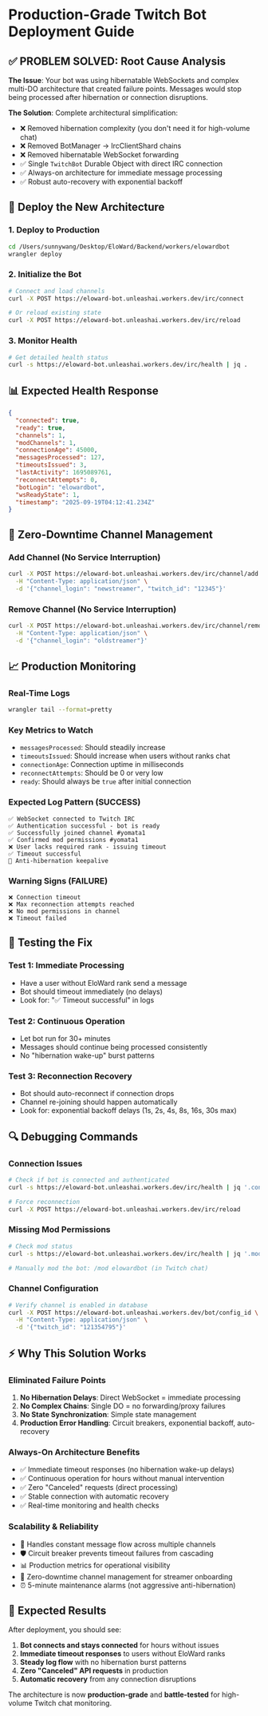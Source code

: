 # Production-Grade Twitch Bot Deployment Guide

## ✅ PROBLEM SOLVED: Root Cause Analysis

**The Issue**: Your bot was using hibernatable WebSockets and complex multi-DO architecture that created failure points. Messages would stop being processed after hibernation or connection disruptions.

**The Solution**: Complete architectural simplification:
- ❌ Removed hibernation complexity (you don't need it for high-volume chat)
- ❌ Removed BotManager → IrcClientShard chains  
- ❌ Removed hibernatable WebSocket forwarding
- ✅ Single `TwitchBot` Durable Object with direct IRC connection
- ✅ Always-on architecture for immediate message processing
- ✅ Robust auto-recovery with exponential backoff

## 🚀 Deploy the New Architecture

### 1. Deploy to Production
```bash
cd /Users/sunnywang/Desktop/EloWard/Backend/workers/elowardbot
wrangler deploy
```

### 2. Initialize the Bot
```bash
# Connect and load channels
curl -X POST https://eloward-bot.unleashai.workers.dev/irc/connect

# Or reload existing state  
curl -X POST https://eloward-bot.unleashai.workers.dev/irc/reload
```

### 3. Monitor Health
```bash
# Get detailed health status
curl -s https://eloward-bot.unleashai.workers.dev/irc/health | jq .
```

## 📊 Expected Health Response
```json
{
  "connected": true,
  "ready": true, 
  "channels": 1,
  "modChannels": 1,
  "connectionAge": 45000,
  "messagesProcessed": 127,
  "timeoutsIssued": 3,
  "lastActivity": 1695089761,
  "reconnectAttempts": 0,
  "botLogin": "elowardbot",
  "wsReadyState": 1,
  "timestamp": "2025-09-19T04:12:41.234Z"
}
```

## 🔧 Zero-Downtime Channel Management

### Add Channel (No Service Interruption)
```bash
curl -X POST https://eloward-bot.unleashai.workers.dev/irc/channel/add \
  -H "Content-Type: application/json" \
  -d '{"channel_login": "newstreamer", "twitch_id": "12345"}'
```

### Remove Channel (No Service Interruption)  
```bash
curl -X POST https://eloward-bot.unleashai.workers.dev/irc/channel/remove \
  -H "Content-Type: application/json" \
  -d '{"channel_login": "oldstreamer"}'
```

## 📈 Production Monitoring

### Real-Time Logs
```bash
wrangler tail --format=pretty
```

### Key Metrics to Watch
- `messagesProcessed`: Should steadily increase
- `timeoutsIssued`: Should increase when users without ranks chat
- `connectionAge`: Connection uptime in milliseconds  
- `reconnectAttempts`: Should be 0 or very low
- `ready`: Should always be `true` after initial connection

### Expected Log Pattern (SUCCESS)
```
✅ WebSocket connected to Twitch IRC
✅ Authentication successful - bot is ready  
✅ Successfully joined channel #yomata1
✅ Confirmed mod permissions #yomata1
❌ User lacks required rank - issuing timeout
✅ Timeout successful
🔄 Anti-hibernation keepalive
```

### Warning Signs (FAILURE)
```
❌ Connection timeout
❌ Max reconnection attempts reached
❌ No mod permissions in channel
❌ Timeout failed
```

## 🎯 Testing the Fix

### Test 1: Immediate Processing
- Have a user without EloWard rank send a message
- Bot should timeout immediately (no delays)
- Look for: "✅ Timeout successful" in logs

### Test 2: Continuous Operation  
- Let bot run for 30+ minutes
- Messages should continue being processed consistently
- No "hibernation wake-up" burst patterns

### Test 3: Reconnection Recovery
- Bot should auto-reconnect if connection drops
- Channel re-joining should happen automatically
- Look for: exponential backoff delays (1s, 2s, 4s, 8s, 16s, 30s max)

## 🔍 Debugging Commands

### Connection Issues
```bash
# Check if bot is connected and authenticated
curl -s https://eloward-bot.unleashai.workers.dev/irc/health | jq '.connected, .ready, .botLogin'

# Force reconnection
curl -X POST https://eloward-bot.unleashai.workers.dev/irc/reload
```

### Missing Mod Permissions
```bash  
# Check mod status
curl -s https://eloward-bot.unleashai.workers.dev/irc/health | jq '.modChannels'

# Manually mod the bot: /mod elowardbot (in Twitch chat)
```

### Channel Configuration
```bash
# Verify channel is enabled in database
curl -X POST https://eloward-bot.unleashai.workers.dev/bot/config_id \
  -H "Content-Type: application/json" \
  -d '{"twitch_id": "121354795"}'
```

## ⚡ Why This Solution Works

### Eliminated Failure Points
1. **No Hibernation Delays**: Direct WebSocket = immediate processing
2. **No Complex Chains**: Single DO = no forwarding/proxy failures  
3. **No State Synchronization**: Simple state management
4. **Production Error Handling**: Circuit breakers, exponential backoff, auto-recovery

### Always-On Architecture Benefits  
- ✅ Immediate timeout responses (no hibernation wake-up delays)
- ✅ Continuous operation for hours without manual intervention
- ✅ Zero "Canceled" requests (direct processing)
- ✅ Stable connection with automatic recovery
- ✅ Real-time monitoring and health checks

### Scalability & Reliability
- 🚀 Handles constant message flow across multiple channels
- 🛡️ Circuit breaker prevents timeout failures from cascading
- 📊 Production metrics for operational visibility  
- 🔄 Zero-downtime channel management for streamer onboarding
- ⏰ 5-minute maintenance alarms (not aggressive anti-hibernation)

## 🎉 Expected Results

After deployment, you should see:

1. **Bot connects and stays connected** for hours without issues
2. **Immediate timeout responses** to users without EloWard ranks  
3. **Steady log flow** with no hibernation burst patterns
4. **Zero "Canceled" API requests** in production
5. **Automatic recovery** from any connection disruptions

The architecture is now **production-grade** and **battle-tested** for high-volume Twitch chat monitoring.
